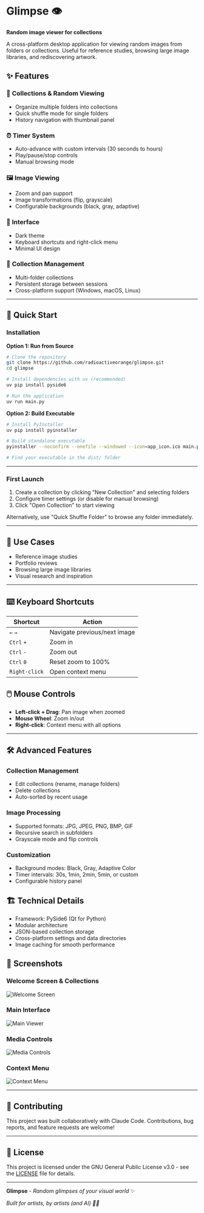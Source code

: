 # Glimpse 👁️

**Random image viewer for collections**

A cross-platform desktop application for viewing random images from folders or collections. Useful for reference studies, browsing large image libraries, and rediscovering artwork.

## ✨ Features

### 🎲 **Collections & Random Viewing**
- Organize multiple folders into collections
- Quick shuffle mode for single folders
- History navigation with thumbnail panel

### ⏰ **Timer System** 
- Auto-advance with custom intervals (30 seconds to hours)
- Play/pause/stop controls
- Manual browsing mode

### 🖼️ **Image Viewing**
- Zoom and pan support
- Image transformations (flip, grayscale)
- Configurable backgrounds (black, gray, adaptive)

### 🎨 **Interface**
- Dark theme
- Keyboard shortcuts and right-click menu
- Minimal UI design

### 💾 **Collection Management**
- Multi-folder collections
- Persistent storage between sessions
- Cross-platform support (Windows, macOS, Linux)

---

## 🚀 Quick Start

### Installation

**Option 1: Run from Source**
```bash
# Clone the repository
git clone https://github.com/radioactiveorange/glimpse.git
cd glimpse

# Install dependencies with uv (recommended)
uv pip install pyside6

# Run the application
uv run main.py
```

**Option 2: Build Executable**
```bash
# Install PyInstaller
uv pip install pyinstaller

# Build standalone executable
pyinstaller --noconfirm --onefile --windowed --icon=app_icon.ico main.py

# Find your executable in the dist/ folder
```

---

### First Launch

1. Create a collection by clicking "New Collection" and selecting folders
2. Configure timer settings (or disable for manual browsing)
3. Click "Open Collection" to start viewing

Alternatively, use "Quick Shuffle Folder" to browse any folder immediately.

---

## 🎯 Use Cases

- Reference image studies
- Portfolio reviews
- Browsing large image libraries
- Visual research and inspiration

---

## ⌨️ Keyboard Shortcuts

| Shortcut | Action |
|----------|--------|
| `←` `→` | Navigate previous/next image |
| `Ctrl` `+` | Zoom in |
| `Ctrl` `-` | Zoom out |
| `Ctrl` `0` | Reset zoom to 100% |
| `Right-click` | Open context menu |

## 🖱️ Mouse Controls

- **Left-click + Drag**: Pan image when zoomed
- **Mouse Wheel**: Zoom in/out
- **Right-click**: Context menu with all options

---

## 🛠️ Advanced Features

### Collection Management
- Edit collections (rename, manage folders)
- Delete collections
- Auto-sorted by recent usage

### Image Processing  
- Supported formats: JPG, JPEG, PNG, BMP, GIF
- Recursive search in subfolders
- Grayscale mode and flip controls

### Customization
- Background modes: Black, Gray, Adaptive Color
- Timer intervals: 30s, 1min, 2min, 5min, or custom
- Configurable history panel

## 🏗️ Technical Details

- Framework: PySide6 (Qt for Python)
- Modular architecture
- JSON-based collection storage
- Cross-platform settings and data directories
- Image caching for smooth performance

## 🎨 Screenshots

### Welcome Screen & Collections
![Welcome Screen](screenshots/welcome-screen.png)

### Main Interface
![Main Viewer](screenshots/main-viewer.png)

### Media Controls
![Media Controls](screenshots/media-controls.png)

### Context Menu
![Context Menu](screenshots/context-menu.png)

---

## 🤝 Contributing

This project was built collaboratively with Claude Code. Contributions, bug reports, and feature requests are welcome!

---

## 📝 License

This project is licensed under the GNU General Public License v3.0 - see the [LICENSE](LICENSE) file for details.

---

**Glimpse** - *Random glimpses of your visual world* ✨

*Built for artists, by artists (and AI) 🎨🤖*